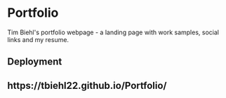 # Portfolio
Tim Biehl's portfolio webpage - a landing page with work samples, social links and my resume.

<h2>Deployment<h2>
https://tbiehl22.github.io/Portfolio/
